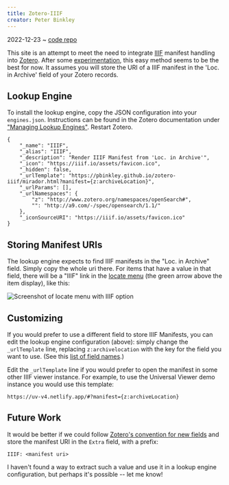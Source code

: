 ```yaml
---
title: Zotero-IIIF
creator: Peter Binkley
---
```


2022-12-23 ~ [code repo](https://pbinkley.github.io/zotero-iiif/)

This site is an attempt to meet the need to integrate [IIIF](https://iiif.org/)
manifest handling into [Zotero](https://www.zotero.org/). After some 
[experimentation](https://github.com/pbinkley/zotero-iiif/), this easy 
method seems to
be the best for now. It assumes you will store the URI of a IIIF
manifest in the 'Loc. in Archive' field of your Zotero records.

## Lookup Engine

To install the lookup engine, copy the JSON configuration into your
```engines.json```. Instructions can be found in the Zotero
documentation under
["Managing Lookup Engines"](https://www.zotero.org/support/locate#managing_lookup_engines). 
Restart Zotero.

```
{
	"_name": "IIIF",
	"_alias": "IIIF",
	"_description": "Render IIIF Manifest from 'Loc. in Archive'",
	"_icon": "https://iiif.io/assets/favicon.ico",
	"_hidden": false,
	"_urlTemplate": "https://pbinkley.github.io/zotero-iiif/mirador.html?manifest={z:archiveLocation}",
	"_urlParams": [],
	"_urlNamespaces": {
		"z": "http://www.zotero.org/namespaces/openSearch#",
		"": "http://a9.com/-/spec/opensearch/1.1/"
	},
	"_iconSourceURI": "https://iiif.io/assets/favicon.ico"
}
```

## Storing Manifest URIs

The lookup engine expects to find IIIF manifests in the "Loc. in
Archive" field. Simply copy the whole uri there. For items that have
a value in that field, there will be a "IIIF" link in the [locate
menu](https://www.zotero.org/support/locate) (the green arrow above 
the item display), like this:

![Screenshot of locate menu with IIIF option](screenshot.png)

## Customizing

If you would prefer to use a different field to store IIIF Manifests,
you can edit the lookup engine configuration (above): simply change
the ```_urlTemplate``` line, replacing ```z:archivelocation``` with
the key for the field you want to use. (See this [list of field
names](https://www.zotero.org/support/dev/client_coding/javascript_api/search_fields).)

Edit the ```_urlTemplate``` line if you would prefer to open the
manifest in some other IIIF viewer instance. For example, to use the
Universal Viewer demo instance you would use this template: 

```
https://uv-v4.netlify.app/#?manifest={z:archiveLocation}
```

## Future Work

It would be better if we could follow [Zotero's convention for new
fields](https://www.zotero.org/support/kb/item_types_and_fields#citing_fields_from_extra)
and store the manifest URI in the ```Extra``` field, with a prefix:

```
IIIF: <manifest uri>
```

I haven't found a way to extract such a value and use it in a lookup
engine configuration, but perhaps it's possible -- let me know!

